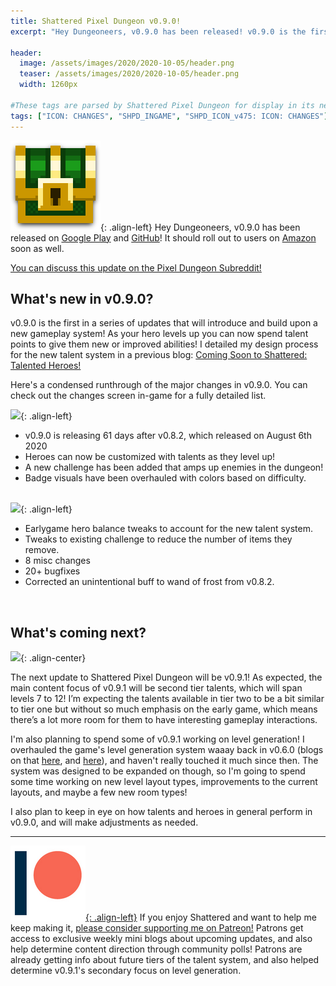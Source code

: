 ```yaml
---
title: Shattered Pixel Dungeon v0.9.0!
excerpt: "Hey Dungeoneers, v0.9.0 has been released! v0.9.0 is the first in a series of updates that will introduce and build upon a new gameplay system! As your hero levels up you can now spend talent points to give them new or improved abilities!"

header:
  image: /assets/images/2020/2020-10-05/header.png
  teaser: /assets/images/2020/2020-10-05/header.png
  width: 1260px

#These tags are parsed by Shattered Pixel Dungeon for display in its news feed
tags: ["ICON: CHANGES", "SHPD_INGAME", "SHPD_ICON_v475: ICON: CHANGES"]
---
```


![](/assets/images/SHPD-icon.png){: .align-left} Hey Dungeoneers, v0.9.0 has been released on [Google Play](https://play.google.com/store/apps/details?id=com.shatteredpixel.shatteredpixeldungeon) and [GitHub](https://github.com/00-Evan/shattered-pixel-dungeon/releases)! It should roll out to users on [Amazon](https://www.amazon.com/Shattered-Pixel-Dungeon/dp/B00OH2C21M/) soon as well.

[You can discuss this update on the Pixel Dungeon Subreddit!](https://www.reddit.com/r/PixelDungeon/comments/j5qdfu/)

## What's new in v0.9.0?

v0.9.0 is the first in a series of updates that will introduce and build upon a new gameplay system! As your hero levels up you can now spend talent points to give them new or improved abilities! I detailed my design process for the new talent system in a previous blog: [Coming Soon to Shattered: Talented Heroes!](/blog/coming-soon-to-shattered-talented-heroes.html)

Here's a condensed runthrough of the major changes in v0.9.0. You can check out the changes screen in-game for a fully detailed list.

![](/assets/images/{{page.date|date:'%Y/%Y-%m-%d'}}/new.png){: .align-left}
- v0.9.0 is releasing 61 days after v0.8.2, which released on August 6th 2020
- Heroes can now be customized with talents as they level up!
- A new challenge has been added that amps up enemies in the dungeon!
- Badge visuals have been overhauled with colors based on difficulty.
<br><br>

![](/assets/images/{{page.date|date:'%Y/%Y-%m-%d'}}/changes.png){: .align-left}
- Earlygame hero balance tweaks to account for the new talent system.
- Tweaks to existing challenge to reduce the number of items they remove. 
- 8 misc changes
- 20+ bugfixes
- Corrected an unintentional buff to wand of frost from v0.8.2.
<br>

## What's coming next?

![](/assets/images/{{page.date|date:'%Y/%Y-%m-%d'}}/stars.png){: .align-center}

The next update to Shattered Pixel Dungeon will be v0.9.1! As expected, the main content focus of v0.9.1 will be second tier talents, which will span levels 7 to 12! I’m expecting the talents available in tier two to be a bit similar to tier one but without so much emphasis on the early game, which means there’s a lot more room for them to have interesting gameplay interactions.

I'm also planning to spend some of v0.9.1 working on level generation! I overhauled the game's level generation system waaay back in v0.6.0 (blogs on that [here](/blog/whats-coming-in-shattered-pixel-dungeon-v060.html), and [here](/blog/whats-coming-in-shattered-pixel-dungeon-v060-2.html)), and haven't really touched it much since then. The system was designed to be expanded on though, so I'm going to spend some time working on new level layout types, improvements to the current layouts, and maybe a few new room types!

I also plan to keep in eye on how talents and heroes in general perform in v0.9.0, and will make adjustments as needed.

---

[![](/assets/images/patreon-icon.png){: .align-left}](https://www.patreon.com/ShatteredPixel) If you enjoy Shattered and want to help me keep making it, [please consider supporting me on Patreon!](https://www.patreon.com/ShatteredPixel) Patrons get access to exclusive weekly mini blogs about upcoming updates, and also help determine content direction through community polls! Patrons are already getting info about future tiers of the talent system, and also helped determine v0.9.1's secondary focus on level generation.